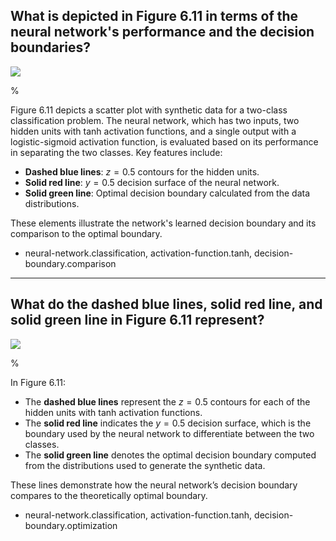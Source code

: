 ## What is depicted in Figure 6.11 in terms of the neural network's performance and the decision boundaries?

![](https://cdn.mathpix.com/cropped/2024_05_26_69d949d0ac2b0e71376dg-1.jpg?height=523&width=650&top_left_y=232&top_left_x=955)

%

Figure 6.11 depicts a scatter plot with synthetic data for a two-class classification problem. The neural network, which has two inputs, two hidden units with tanh activation functions, and a single output with a logistic-sigmoid activation function, is evaluated based on its performance in separating the two classes. Key features include:

- **Dashed blue lines**: $z = 0.5$ contours for the hidden units.
- **Solid red line**: $y = 0.5$ decision surface of the neural network.
- **Solid green line**: Optimal decision boundary calculated from the data distributions.

These elements illustrate the network's learned decision boundary and its comparison to the optimal boundary.

- neural-network.classification, activation-function.tanh, decision-boundary.comparison

---

## What do the dashed blue lines, solid red line, and solid green line in Figure 6.11 represent?

![](https://cdn.mathpix.com/cropped/2024_05_26_69d949d0ac2b0e71376dg-1.jpg?height=523&width=650&top_left_y=232&top_left_x=955)

%

In Figure 6.11:

- The **dashed blue lines** represent the $z = 0.5$ contours for each of the hidden units with tanh activation functions.
- The **solid red line** indicates the $y = 0.5$ decision surface, which is the boundary used by the neural network to differentiate between the two classes.
- The **solid green line** denotes the optimal decision boundary computed from the distributions used to generate the synthetic data.

These lines demonstrate how the neural network’s decision boundary compares to the theoretically optimal boundary.

- neural-network.classification, activation-function.tanh, decision-boundary.optimization